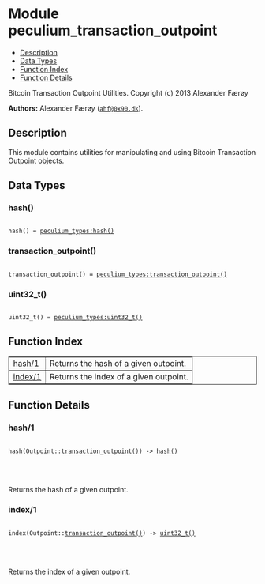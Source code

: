 

# Module peculium_transaction_outpoint #
* [Description](#description)
* [Data Types](#types)
* [Function Index](#index)
* [Function Details](#functions)


Bitcoin Transaction Outpoint Utilities.
Copyright (c)  2013 Alexander Færøy

__Authors:__ Alexander Færøy ([`ahf@0x90.dk`](mailto:ahf@0x90.dk)).
<a name="description"></a>

## Description ##
   This module contains utilities for manipulating and using Bitcoin
Transaction Outpoint objects.
<a name="types"></a>

## Data Types ##




### <a name="type-hash">hash()</a> ###



<pre><code>
hash() = <a href="peculium_types.md#type-hash">peculium_types:hash()</a>
</code></pre>





### <a name="type-transaction_outpoint">transaction_outpoint()</a> ###



<pre><code>
transaction_outpoint() = <a href="peculium_types.md#type-transaction_outpoint">peculium_types:transaction_outpoint()</a>
</code></pre>





### <a name="type-uint32_t">uint32_t()</a> ###



<pre><code>
uint32_t() = <a href="peculium_types.md#type-uint32_t">peculium_types:uint32_t()</a>
</code></pre>


<a name="index"></a>

## Function Index ##


<table width="100%" border="1" cellspacing="0" cellpadding="2" summary="function index"><tr><td valign="top"><a href="#hash-1">hash/1</a></td><td>Returns the hash of a given outpoint.</td></tr><tr><td valign="top"><a href="#index-1">index/1</a></td><td>Returns the index of a given outpoint.</td></tr></table>


<a name="functions"></a>

## Function Details ##

<a name="hash-1"></a>

### hash/1 ###


<pre><code>
hash(Outpoint::<a href="#type-transaction_outpoint">transaction_outpoint()</a>) -&gt; <a href="#type-hash">hash()</a>
</code></pre>

<br></br>


Returns the hash of a given outpoint.
<a name="index-1"></a>

### index/1 ###


<pre><code>
index(Outpoint::<a href="#type-transaction_outpoint">transaction_outpoint()</a>) -&gt; <a href="#type-uint32_t">uint32_t()</a>
</code></pre>

<br></br>


Returns the index of a given outpoint.
